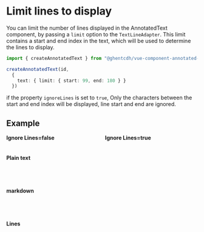 # Limit lines to display

You can limit the number of lines displayed in the AnnotatedText component, by passing a `limit` option to the
`TextLineAdapter`.
This limit contains a start and end index in the text, which will be used to determine the lines to display.

```typescript
import { createAnnotatedText } from "@ghentcdh/vue-component-annotated-text";

createAnnotatedText(id,
  {
    text: { limit: { start: 99, end: 180 } }
  })
```

if the property `ignoreLines` is set to `true`, Only the characters between the start and end index will be displayed,
line start and end are ignored.

## Example

<div style="display: grid;
  grid-template-columns: repeat(2, 1fr);gap: 1rem;">
    <strong>Ignore Lines=false</strong>
    <strong>Ignore Lines=true</strong>
    <h4 style="">Plain text</h4>
    <div></div>
    <div id="plaintext--ignore-lines-false"></div>
    <div id="plaintext--ignore-lines"></div>
    <h4 style="">markdown</h4>
    <div></div>
    <div id="markdown--ignore-lines-false"></div>
    <div id="markdown--ignore-lines"></div>
    <h4 style="">Lines</h4>
    <div></div>
    <div id="lines--ignore-lines-false"></div>
    <div id="lines--ignore-lines"></div>
</div>

<script setup>
//
import { onMounted } from "vue";
import { clearAnnotatedTextCache} from "@ghentcdh/vue-component-annotated-text";
import { limitLinesPlainText, limitLinesMarkdown, limitLinesLineText } from "@demo";


onMounted(()=> {
    clearAnnotatedTextCache();
    limitLinesPlainText(`plaintext--ignore-lines-false`);
    limitLinesPlainText(`plaintext--ignore-lines`, true);
    limitLinesMarkdown(`markdown--ignore-lines-false`);
    limitLinesMarkdown(`markdown--ignore-lines`, true);
    limitLinesLineText(`lines--ignore-lines-false`);
    limitLinesLineText(`lines--ignore-lines`, true);
});
</script>

